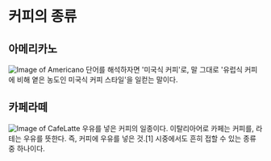 커피의 종류
===========

## 아메리카노

![Image of Americano](http://image.istarbucks.co.kr/upload/store/skuimg/2015/08/[110563]_20150813222100205.jpg)
단어를 해석하자면 '미국식 커피'로, 말 그대로 '유럽식 커피에 비해 옅은 농도인 미국식 커피 스타일'을 일컫는 말이다.

## 카페라떼
![Image of CafeLatte](http://www.rottibun.com/data/file/coffee/1893535467_J78QnDCd_C4ABC6E4B6F3B6BC.jpg)
우유를 넣은 커피의 일종이다. 이탈리아어로 카페는 커피를, 라테는 우유를 뜻한다. 즉, 커피에 우유를 넣은 것.[1] 시중에서도 흔히 접할 수 있는 종류 중 하나이다.

